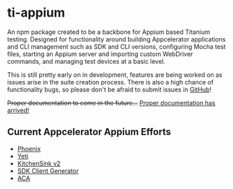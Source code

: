# ti-appium
An npm package created to be a backbone for Appium based Titanium testing. Designed for functionality around building Appcelerator applications and CLI management such as SDK and CLI versions, configuring Mocha test files, starting an Appium server and importing custom WebDriver commands, and managing test devices at a basic level.

This is still pretty early on in development, features are being worked on as issues arise in the suite creation process. There is also a high chance of functionality bugs, so please don't be afraid to submit issues in [GitHub](https://github.com/appcelerator/ti-appium/issues)! 

~~Proper documentation to come in the future...~~ [Proper documentation has arrived!](https://appcelerator.github.io/ti-appium/)

## Current Appcelerator Appium Efforts
- [Phoenix](https://github.com/appcelerator/phoenix)
- [Yeti](https://github.com/appcelerator/yeti)
- [KitchenSink v2](https://github.com/appcelerator/qe-kitchensink)
- [SDK Client Generator](https://github.com/appcelerator/Client-Generator-Appium)
- [ACA](https://github.com/longton95/ACA_appium)